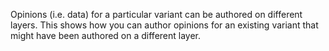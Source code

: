 Opinions (i.e. data) for a particular variant can be authored on different layers. This shows how you can author opinions for an existing variant that
might have been authored on a different layer.
